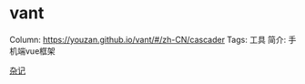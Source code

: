 # vant

Column: https://youzan.github.io/vant/#/zh-CN/cascader
Tags: 工具
简介: 手机端vue框架

[杂记](vant%20bb7d3645879043d19c9760d77bd47eb8/%E6%9D%82%E8%AE%B0%20c4a779e571334595ac3672003c524407.csv)